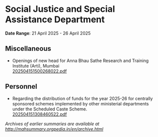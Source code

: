 # Social Justice and Special Assistance Department

**Date Range**: 21 April 2025 - 26 April 2025


## Miscellaneous
- Openings of new head for Anna Bhau Sathe Research and Training Institute (Arti), Mumbai\
  [202504151500268022.pdf](https://gr.maharashtra.gov.in/Site/Upload/Government%20Resolutions/English/202504151500268022.pdf)

## Personnel
- Regarding the distribution of funds for the year 2025-26 for centrally sponsored schemes implemented by other ministerial departments under the Scheduled Caste Scheme.\
  [202504151308460522.pdf](https://gr.maharashtra.gov.in/Site/Upload/Government%20Resolutions/English/202504151308460522.pdf)


*Archives of earlier summaries are available at http://mahsummary.orgpedia.in/en/archive.html*